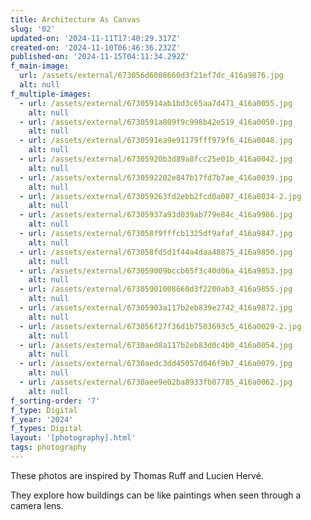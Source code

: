 ```yaml
---
title: Architecture As Canvas
slug: '02'
updated-on: '2024-11-11T17:40:29.317Z'
created-on: '2024-11-10T06:46:36.232Z'
published-on: '2024-11-15T04:11:34.292Z'
f_main-image:
  url: /assets/external/673056d6008660d3f21ef7dc_416a9876.jpg
  alt: null
f_multiple-images:
  - url: /assets/external/67305914ab1bd3c65aa7d471_416a0055.jpg
    alt: null
  - url: /assets/external/6730591a809f9c998b42e519_416a0050.jpg
    alt: null
  - url: /assets/external/6730591ea9e91179fff979f6_416a0048.jpg
    alt: null
  - url: /assets/external/67305920b3d89a8fcc25e01b_416a0042.jpg
    alt: null
  - url: /assets/external/6730592202e847b17fd7b7ae_416a0039.jpg
    alt: null
  - url: /assets/external/673059263fd2ebb2fcd0a087_416a0034-2.jpg
    alt: null
  - url: /assets/external/67305937a93d039ab779e84c_416a9986.jpg
    alt: null
  - url: /assets/external/673058f9fffcb1325df9afaf_416a9847.jpg
    alt: null
  - url: /assets/external/673058fd5d1f44a4daa48875_416a9850.jpg
    alt: null
  - url: /assets/external/673059009bccb65f3c40d06a_416a9853.jpg
    alt: null
  - url: /assets/external/67305901008660d3f2200ab3_416a9855.jpg
    alt: null
  - url: /assets/external/67305903a117b2eb839e2742_416a9872.jpg
    alt: null
  - url: /assets/external/673056f27f36d1b7503693c5_416a0029-2.jpg
    alt: null
  - url: /assets/external/6730aed8a117b2eb83d0c4b0_416a0054.jpg
    alt: null
  - url: /assets/external/6730aedc3dd45057d046f9b7_416a0079.jpg
    alt: null
  - url: /assets/external/6730aee9e02ba8933fb07785_416a0062.jpg
    alt: null
f_sorting-order: '7'
f_type: Digital
f_year: '2024'
f_types: Digital
layout: '[photography].html'
tags: photography
---
```


These photos are inspired by Thomas Ruff and Lucien Hervé.

They explore how buildings can be like paintings when seen through a camera lens.
